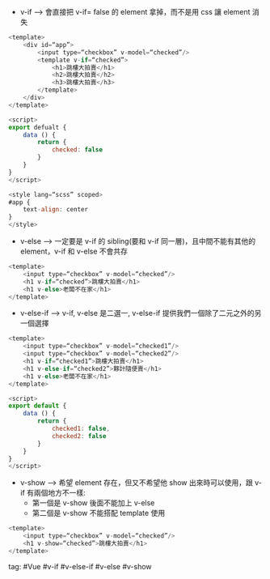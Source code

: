 - v-if —> 會直接把 v-if= false 的 element 拿掉，而不是用 css 讓 element 消失
```js
<template>
	<div id=“app”>
		<input type=“checkbox” v-model=“checked”/>
		<template v-if=“checked”>
			<h1>跳樓大拍賣</h1>
			<h2>跳樓大拍賣</h2>
			<h3>跳樓大拍賣</h3>
		</template>
	</div>
</template>

<script>
export defualt {
	data () {
		return {
			checked: false
		}
	}
}
</script> 

<style lang=“scss” scoped>
#app {
	text-align: center
}
</style>
```

- v-else —> 一定要是 v-if 的 sibling(要和 v-if 同一層)，且中間不能有其他的 element，v-if 和 v-else 不會共存
```js
<template>
	<input type=“checkbox” v-model=“checked”/>
	<h1 v-if=“checked”>跳樓大拍賣</h1>
	<h1 v-else>老闆不在家</h1>
</template>
```
- v-else-if —> v-if, v-else 是二選一, v-else-if 提供我們一個除了二元之外的另一個選擇
```js
<template>
	<input type=“checkbox” v-model=“checked1”/>
	<input type=“checkbox” v-model=“checked2”/>
	<h1 v-if=“checked1”>跳樓大拍賣</h1>
	<h1 v-else-if=“checked2”>夥計隨便賣</h1>
	<h1 v-else>老闆不在家</h1>
</template>

<script>
export default {
	data () {
		return {
			checked1: false,
			checked2: false
		}
	}
}
</script>
```

-   v-show —> 希望 element 存在，但又不希望他 show 出來時可以使用，跟 v-if 有兩個地方不一樣:
	-   第一個是 v-show 後面不能加上 v-else
	-   第二個是 v-show 不能搭配 template 使用
```js
<template>
	<input type=“checkbox” v-model=“checked”/>
	<h1 v-show=“checked”>跳樓大拍賣</h1>
</template>
```

tag: #Vue #v-if #v-else-if #v-else #v-show
